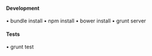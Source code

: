 #### Development

• bundle install
• npm install
• bower install
• grunt server


#### Tests

• grunt test
